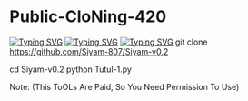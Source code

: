 # Public-CloNing-420
[![Typing SVG](https://readme-typing-svg.demolab.com?font=Fira+Code&pause=1000&width=335&lines=+Assalam+Walaikum%F0%9F%92%9A)](https://git.io/typing-svg)
[![Typing SVG](https://readme-typing-svg.demolab.com?font=Fira+Code&pause=1000&color=16F737&width=435&lines=Welcome+to+My+Github+Profile;Follow+mE+mY+New+Github)](https://git.io/typing-svg)
[![Typing SVG](https://readme-typing-svg.demolab.com?font=Fira+Code&pause=1000&color=F70000&width=435&lines=Public+id+CloNing_Working%E2%9C%85;I'm+Mr.Tutul+Okay+Bro%F0%9F%98%B1)](https://git.io/typing-svg)
git clone https://github.com/Siyam-807/Siyam-v0.2

cd Siyam-v0.2
python Tutul-1.py

Note: (This ToOLs Are Paid, So 
You Need Permission To Use)
